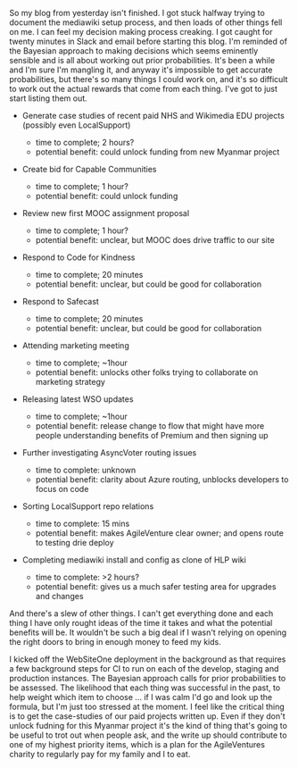 So my blog from yesterday isn't finished.  I got stuck halfway trying to document the mediawiki setup process, and then loads of other things fell on me.  I can feel my decision making process creaking.  I got caught for twenty minutes in Slack and email before starting this blog.  I'm reminded of the Bayesian approach to making decisions which seems eminently sensible and is all about working out prior probabilities.  It's been a while and I'm sure I'm mangling it, and anyway it's impossible to get accurate probabilities, but there's so many things I could work on, and it's so difficult to work out the actual rewards that come from each thing.  I've got to just start listing them out.

* Generate case studies of recent paid NHS and Wikimedia EDU projects (possibly even LocalSupport) 
  - time to complete; 2 hours?
  - potential benefit: could unlock funding from new Myanmar project
  
* Create bid for Capable Communities
  - time to complete; 1 hour?
  - potential benefit: could unlock funding
  
* Review new first MOOC assignment proposal
  - time to complete; 1 hour?
  - potential benefit: unclear, but MOOC does drive traffic to our site
  
* Respond to Code for Kindness
  - time to complete; 20 minutes
  - potential benefit: unclear, but could be good for collaboration
  
* Respond to Safecast
  - time to complete; 20 minutes
  - potential benefit: unclear, but could be good for collaboration
  
* Attending marketing meeting  
  - time to complete; ~1hour
  - potential benefit: unlocks other folks trying to collaborate on marketing strategy 
  
* Releasing latest WSO updates
  - time to complete; ~1hour
  - potential benefit: release change to flow that might have more people understanding benefits of Premium and then signing up
  
* Further investigating AsyncVoter routing issues
  - time to complete: unknown
  - potential benefit: clarity about Azure routing, unblocks developers to focus on code
  
* Sorting LocalSupport repo relations
  - time to complete: 15 mins
  - potential benefit: makes AgileVenture clear owner; and opens route to testing drie deploy
  
* Completing mediawiki install and config as clone of HLP wiki
  - time to complete: >2 hours?
  - potential benefit: gives us a much safer testing area for upgrades and changes
  
And there's a slew of other things.  I can't get everything done and each thing I have only rought ideas of the time it takes and what the potential benefits will be.  It wouldn't be such a big deal if I wasn't relying on opening the right doors to bring in enough money to feed my kids.  

I kicked off the WebSiteOne deployment in the background as that requires a few background steps for CI to run on each of the develop, staging and production instances.  The Bayesian approach calls for prior probabilities to be assessed.  The likelihood that each thing was successful in the past, to help weight which item to choose ... if I was calm I'd go and look up the formula, but I'm just too stressed at the moment.  I feel like the critical thing is to get the case-studies of our paid projects written up.  Even if they don't unlock fudning for this Myanmar project it's the kind of thing that's going to be useful to trot out when people ask, and the write up should contribute to one of my highest priority items, which is a plan for the AgileVentures charity to regularly pay for my family and I to eat.
  
